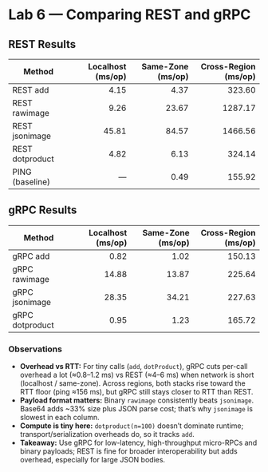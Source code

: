 # Lab 6 — Comparing REST and gRPC

## REST Results

| Method           | Localhost (ms/op) | Same-Zone (ms/op) | Cross-Region (ms/op) |
|------------------|------------------:|------------------:|---------------------:|
| REST add         | 4.15              | 4.37              | 323.60               |
| REST rawimage    | 9.26              | 23.67             | 1287.17              |
| REST jsonimage   | 45.81             | 84.57             | 1466.56              |
| REST dotproduct  | 4.82              | 6.13              | 324.14               |
| PING (baseline)  |        —          | 0.49              | 155.92               |

## gRPC Results

| Method            | Localhost (ms/op) | Same-Zone (ms/op) | Cross-Region (ms/op) |
|-------------------|------------------:|------------------:|---------------------:|
| gRPC add          | 0.82              | 1.02              | 150.13               |
| gRPC rawimage     | 14.88             | 13.87             | 225.64               |
| gRPC jsonimage    | 28.35             | 34.21             | 227.63               |
| gRPC dotproduct   | 0.95              | 1.23              | 165.72               |

### Observations
- **Overhead vs RTT:** For tiny calls (`add`, `dotProduct`), gRPC cuts per-call overhead a lot (≈0.8–1.2 ms) vs REST (≈4–6 ms) when network is short (localhost / same-zone). Across regions, both stacks rise toward the RTT floor (ping ≈156 ms), but gRPC still stays closer to RTT than REST.
- **Payload format matters:** Binary `rawimage` consistently beats `jsonimage`. Base64 adds ~33% size plus JSON parse cost; that’s why `jsonimage` is slowest in each column.
- **Compute is tiny here:** `dotproduct(n=100)` doesn’t dominate runtime; transport/serialization overheads do, so it tracks `add`.
- **Takeaway:** Use gRPC for low-latency, high-throughput micro-RPCs and binary payloads; REST is fine for broader interoperability but adds overhead, especially for large JSON bodies.

